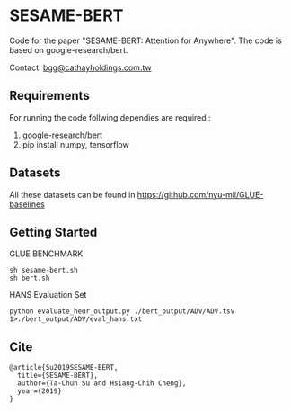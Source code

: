 # SESAME-BERT

Code for the paper "SESAME-BERT: Attention for Anywhere". The code is based on google-research/bert.

Contact: bgg@cathayholdings.com.tw

## Requirements

For running the code follwing dependies are required :

1. google-research/bert 
2. pip install numpy, tensorflow 

## Datasets

All these datasets can be found in https://github.com/nyu-mll/GLUE-baselines

## Getting Started

GLUE BENCHMARK
```
sh sesame-bert.sh
sh bert.sh
```

HANS Evaluation Set
```
python evaluate_heur_output.py ./bert_output/ADV/ADV.tsv 1>./bert_output/ADV/eval_hans.txt
```

## Cite

```
@article{Su2019SESAME-BERT,
  title={SESAME-BERT},
  author={Ta-Chun Su and Hsiang-Chih Cheng},
  year={2019}
}
```

